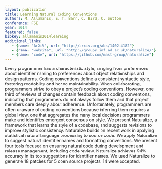 ```yaml
---
layout: publication
title: Learning Natural Coding Conventions
authors: M. Allamanis, E. T. Barr, C. Bird, C. Sutton
conference: FSE
year: 2014
featured: false
bibkey: allamanis2014learning
additional_links:
   - {name: "ArXiV", url: "http://arxiv.org/abs/1402.4182"}
   - {name: "website", url: "http://groups.inf.ed.ac.uk/naturalize/"}
   - {name: "code", url: "https://github.com/mast-group/naturalize"}
---
```

Every programmer has a characteristic style, ranging from preferences
about identifier naming to preferences about object relationships and
design patterns. Coding conventions define a consistent syntactic style,
fostering readability and hence maintainability. When collaborating,
programmers strive to obey a project’s coding conventions. However,
one third of reviews of changes contain feedback about coding conventions,
indicating that programmers do not always follow them and that project
members care deeply about adherence. Unfortunately, programmers are
often unaware of coding conventions because inferring them requires a
global view, one that aggregates the many local decisions programmers
make and identifies emergent consensus on style. We present Naturalize,
a framework that learns the style of a codebase, and suggests revisions
to improve stylistic consistency. Naturalize builds on recent work in
applying statistical natural language processing to source code. We
apply Naturalize to suggest natural identifier names and formatting
conventions. We present four tools focused on ensuring natural code
during development and release management, including code review.
Naturalize achieves 94% accuracy in its top suggestions for identifier
names. We used Naturalize to generate 18 patches for 5 open source
projects: 14 were accepted.

